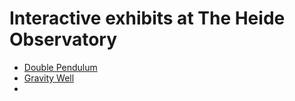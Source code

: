 
# Interactive exhibits at The Heide Observatory
* [Double Pendulum](doublepen.md)
* [Gravity Well](Gravity-Well.md)
* 

